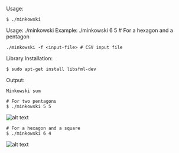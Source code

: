 
Usage:
	
	$ ./minkowski

Usage:
	./minkowski <num-of-polygon1-verticies> <num-of-polygon2-verticies>
Example:
	./minkowski 6 5 # For a hexagon and a pentagon

	./minkowski -f <input-file> # CSV input file

Library Installation:

	$ sudo apt-get install libsfml-dev

Output: 

	Minkowski sum

	# For two pentagons
	$ ./minkowski 5 5 

![alt text](https://github.com/bilalnurhusien/MinkowskiSum/blob/master/images/MinkowskiSumPentagon.png)

	# For a hexagon and a square
	$ ./minkowski 6 4 

![alt text](https://github.com/bilalnurhusien/MinkowskiSum/blob/master/images/MinkowskiSumSquareHexagon.png)



